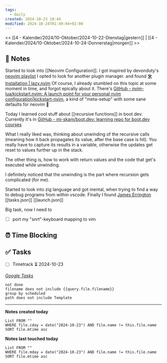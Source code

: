 ```yaml
---
tags:
  - daily
created: 2024-10-23 10:44
modified: 2024-10-24T01:49:04+02:00
---
```

<< [[4 - Kalender/2024/10-Oktober/2024-10-22-Dienstag|gestern]] | [[4 - Kalender/2024/10-Oktober/2024-10-24-Donnerstag|morgen]] >>

## 📝 Notes
Started to look into [[Neovim Configuration]].  I got inspired by devonduty's [neovim playlist](https://www.youtube.com/watch?v=cQ-7ex7je88&list=PLu-ydI-PCl0OEG0ZEqLRRuCrMJGAAI0tW&index=2) 
I opted to look for another plugin manager. and found [🛠️ Installation | lazy.nvim](https://lazy.folke.io/installation)
Of course, I already stumbled on this topic at some moment in time, and forgot epically about it. There's [GitHub - nvim-lua/kickstart.nvim: A launch point for your personal nvim configuration|kickstart-nvim](https://github.com/nvim-lua/kickstart.nvim), a kind of "meta-setup" with some sane defaults for neovim 🤪

Today I learned cool stuff about [[recursive functions]] in boot.dev. Currently it's in [GitHub - mi-skam/boot.dev: learning repo for boot.dev courses](https://github.com/mi-skam/boot.dev)

What I really liked was, thinking about unwinding of the recursive calls (meaning how it back propagates its value, after the base case is hit). You really have to capture its results in a variable, otherwise the updates get reset to values further up in the stack.

The other thing is, how to work with return values and the code that get's executed while unwinding. 

I definitely noticed that the unwinding is the part where recursion gets complicated (for me).

Started to look into zig language and got mental, when trying to find a way to debug programs from within vscode. Finally I found [James Errington](https://jameserrington.github.io/blog/2024/debugging-zig/) [[tasks.json]] [[launch.json]]




Big task, now I need to 
- [ ] port my "snrt"-keyboard mapping to vim

## ⏰ Time Blocking

## ✅ Tasks
- [ ] Timetrack ⏳ 2024-10-23

_[Google Tasks](https://calendar.google.com/calendar/u/0/r/tasks)_
```tasks
not done
filename does not include {{query.file.filename}}
group by scheduled
path does not include Template
```

---

**Notes created today**
```dataview
List FROM "" 
WHERE file.cday = date("2024-10-23") AND file.name != this.file.name
SORT file.mtime asc
```

 **Notes last touched today**
 
```dataview
List FROM "" 
WHERE file.mday = date("2024-10-23") AND file.name != this.file.name
SORT file.mtime asc
```